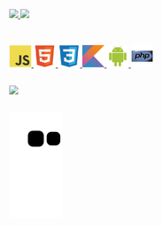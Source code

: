 
<div style="display: inline_block">
  <a href="https://github.com/feasantos">
    <img height="170em" src="https://github-readme-stats.vercel.app/api?username=feasantos&show_icons=true&theme=city_lights&include_all_commits=true&count_private=true"/>
    <img height="170em" src="https://github-readme-stats.vercel.app/api/top-langs/?username=feasantos&layout=compact&langs_count=16&theme=city_lights&count_private=true"/>
</div>
  
##
  
<div style="display: inline_block"><br>
  <img aligns="center" alt="CSS" height="40" width="40" src="https://raw.githubusercontent.com/devicons/devicon/master/icons/javascript/javascript-original.svg">
  <img aligns="center" alt="CSS" height="40" width="40" src="https://raw.githubusercontent.com/devicons/devicon/master/icons/html5/html5-original.svg">
  <img aligns="center" alt="CSS" height="40" width="40" src="https://raw.githubusercontent.com/devicons/devicon/master/icons/css3/css3-original.svg">
  <img aligns="center" alt="CSS" height="40" width="40" src="https://raw.githubusercontent.com/devicons/devicon/master/icons/kotlin/kotlin-original.svg">
  <img aligns="center" alt="CSS" height="40" width="40" src="https://raw.githubusercontent.com/devicons/devicon/master/icons/android/android-original.svg"> 
  <img aligns="center" alt="CSS" height="40" width="40" src="https://raw.githubusercontent.com/devicons/devicon/master/icons/php/php-original.svg"> 
</div>
  
##
  
  <div> 
  
  <a href="https://www.linkedin.com/in/feasantos/)" target="_blank"><img src="https://img.shields.io/badge/-LinkedIn-%230077B5?style=for-the-badge&logo=linkedin&logoColor=white" target="_blank"></a> 
    
 ##
    
  ![Snake animation](https://github.com/rafaballerini/rafaballerini/blob/output/github-contribution-grid-snake.svg)
 
</div>

